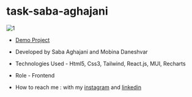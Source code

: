 # task-saba-aghajani
![1](https://github.com/Saba-Aghajani-developer/task-saba-aghajani/assets/135870519/e34c16a2-630c-4b2d-b151-4c3cc5f86c9f)



- [Demo Project](https://task-saba-aghajani-cnpb.vercel.app/)

- Developed by Saba Aghajani and Mobina Daneshvar
  
- Technologies Used - Html5, Css3, Tailwind, React.js, MUI, Recharts

- Role - Frontend

- How to reach me : with my [instagram](https://instagram.com/saba_aghajani_developer?utm_source=qr&igshid=MzNlNGNkZWQ4Mg%3D%3D) and [linkedin](https://www.linkedin.com/in/saba-a-69b608208)
